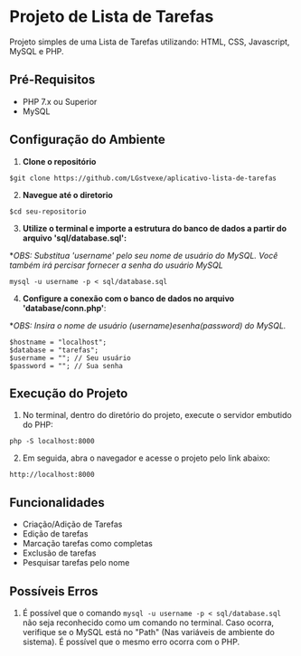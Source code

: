 # Projeto de Lista de Tarefas

Projeto simples de uma Lista de Tarefas utilizando: HTML, CSS, Javascript, MySQL e PHP.

## Pré-Requisitos

- PHP 7.x ou Superior
- MySQL

## Configuração do Ambiente

1. **Clone o repositório**

```
$git clone https://github.com/LGstvexe/aplicativo-lista-de-tarefas
```

2. **Navegue até o diretorio**

```
$cd seu-repositorio
```

3. **Utilize o terminal e importe a estrutura do banco de dados a partir do arquivo 'sql/database.sql':**

\*_OBS: Substitua 'username' pelo seu nome de usuário do MySQL. Você também irá percisar fornecer a senha do usuário MySQL_

```
mysql -u username -p < sql/database.sql
```

4. **Configure a conexão com o banco de dados no arquivo 'database/conn.php'**:

\*_OBS: Insira o nome de usuário ($username) e senha ($password) do MySQL._

```
$hostname = "localhost";
$database = "tarefas";
$username = ""; // Seu usuário
$password = ""; // Sua senha
```

## Execução do Projeto

1. No terminal, dentro do diretório do projeto, execute o servidor embutido do PHP:

```
php -S localhost:8000
```

2. Em seguida, abra o navegador e acesse o projeto pelo link abaixo:

```
http://localhost:8000
```

## Funcionalidades

- Criação/Adição de Tarefas
- Edição de tarefas
- Marcação tarefas como completas
- Exclusão de tarefas
- Pesquisar tarefas pelo nome

## Possíveis Erros

1. É possível que o comando `mysql -u username -p < sql/database.sql` não seja reconhecido como um comando no terminal. Caso ocorra, verifique se o MySQL está no "Path" (Nas variáveis de ambiente do sistema). É possível que o mesmo erro ocorra com o PHP.
